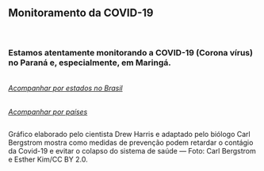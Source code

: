 ﻿---
layout: page-fullwidth
title: ""
#meta_title: "Duvidas? Entre em contato conosco"
subheadline: ""
#teaser: "Entre em contato conosco pelo e-mail #eres2020.uem@gmail.com"
permalink: "/covid/"
header:
   image_fullwidth: banner_eres2020.png
---

<h2>Monitoramento da COVID-19</h2>

<br>

<h3>Estamos atentamente monitorando a COVID-19 (Corona vírus) no Paraná e, especialmente, em Maringá. </h3>

<br><i><a href="https://covid.saude.gov.br" target="_blank">Acompanhar por estados no Brasil</a></i><br>

<br><i><a href="https://gisanddata.maps.arcgis.com/apps/opsdashboard/index.html#/bda7594740fd40299423467b48e9ecf6" target="_blank">Acompanhar por países</a></i><br>


<div class="row t30">	
	<img src="{{ site.urlimg }}covid.jpg" alt="" align="center">
</div><!-- /.row -->

Gráfico elaborado pelo cientista Drew Harris e adaptado pelo biólogo Carl Bergstrom mostra como medidas de prevenção podem retardar o contágio da Covid-19 e evitar o colapso do sistema de saúde — Foto: Carl Bergstrom e Esther Kim/CC BY 2.0.



<div class="row t30">	
	<img src="{{ site.urlimg }}promocao_apoio_logos.png" alt="" align="center">
</div><!-- /.row -->












